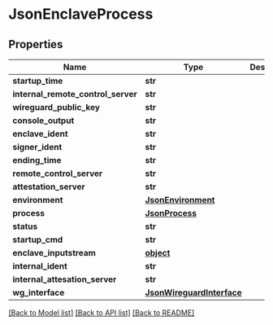 # JsonEnclaveProcess


## Properties
Name | Type | Description | Notes
------------ | ------------- | ------------- | -------------
**startup_time** | **str** |  | [optional] 
**internal_remote_control_server** | **str** |  | [optional] 
**wireguard_public_key** | **str** |  | [optional] 
**console_output** | **str** |  | [optional] 
**enclave_ident** | **str** |  | [optional] 
**signer_ident** | **str** |  | [optional] 
**ending_time** | **str** |  | [optional] 
**remote_control_server** | **str** |  | [optional] 
**attestation_server** | **str** |  | [optional] 
**environment** | [**JsonEnvironment**](JsonEnvironment.md) |  | [optional] 
**process** | [**JsonProcess**](JsonProcess.md) |  | [optional] 
**status** | **str** |  | [optional] 
**startup_cmd** | **str** |  | [optional] 
**enclave_inputstream** | [**object**](.md) |  | [optional] 
**internal_ident** | **str** |  | [optional] 
**internal_attesation_server** | **str** |  | [optional] 
**wg_interface** | [**JsonWireguardInterface**](JsonWireguardInterface.md) |  | [optional] 

[[Back to Model list]](../README.md#documentation-for-models) [[Back to API list]](../README.md#documentation-for-api-endpoints) [[Back to README]](../README.md)


